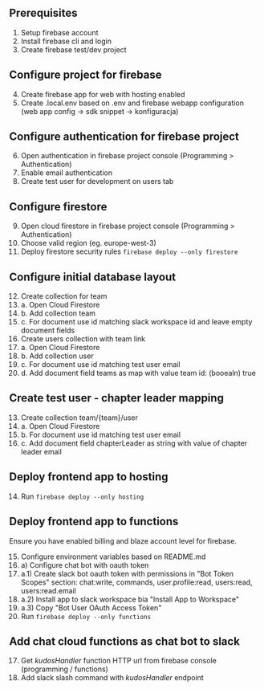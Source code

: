 ## Prerequisites

1. Setup firebase account
2. Install firebase cli and login
3. Create firebase test/dev project

## Configure project for firebase

4. Create firebase app for web with hosting enabled
5. Create .local.env based on .env and firebase webapp configuration (web app config -> sdk snippet -> konfiguracja)

## Configure authentication for firebase project

6. Open authentication in firebase project console (Programming > Authentication)
7. Enable email authentication
8. Create test user for development on users tab

## Configure firestore

9. Open cloud firestore in firebase project console (Programming > Authentication)
10. Choose valid region (eg. europe-west-3)
11. Deploy firestore security rules `firebase deploy --only firestore`

## Configure initial database layout

12. Create collection for team
12. a. Open Cloud Firestore
12. b. Add collection team
12. c. For document use id matching slack workspace id and leave empty document fields
13. Create users collection with team link
12. a. Open Cloud Firestore
12. b. Add collection user
12. c. For document use id matching test user email
12. d. Add document field teams as map with value team id: (booealn) true

## Create test user - chapter leader mapping

13. Create collection team/{team}/user
13. a. Open Cloud Firestore
13. b. For document use id matching test user email
13. c. Add document field chapterLeader as string with value of chapter leader email

## Deploy frontend app to hosting

14. Run `firebase deploy --only hosting`

## Deploy frontend app to functions

Ensure you have enabled billing and blaze account level for firebase.

15. Configure environment variables based on README.md
15. a) Configure chat bot with oauth token
15. a.1) Create slack bot oauth token with permissions in "Bot Token Scopes" section: chat:write, commands, user.profile:read, users:read, users:read.email
15. a.2) Install app to slack workspace bia "Install App to Workspace"
15. a.3) Copy "Bot User OAuth Access Token"
16. Run `firebase deploy --only functions`

## Add chat cloud functions as chat bot to slack

17. Get _kudosHandler_ function HTTP url from firebase console (programming / functions)
18. Add slack slash command with _kudosHandler_ endpoint 

